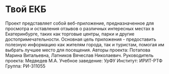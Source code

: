 # Твой ЕКБ
Проект представляет собой веб-приложение, предназначенное для просмотра и оставления отзывов о различных интересных местах в Екатеринбурге, таких как торговые центры, парки и другие достопримечательности. Основная цель приложения - предоставить полезную информацию как жителям города, так и туристам, помогая им выбрать лучшее место для посещения.
Авторы проекта: Потапова Марина Витальевна, Латников Вячеслав Николаевич.
Руководитель проекта: Медведев M.A.
Учебное заведение: УрФУ
Институт: ИРИТ-РТФ
Группа: РИ-311055
